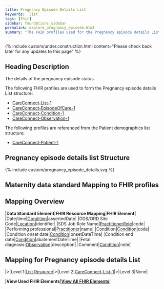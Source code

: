 ```yaml
---
title: Pregnancy Episode Details List
keywords:  list
tags: [fhir]
sidebar: foundations_sidebar
permalink: explore_pregnancy_episode.html
summary: "The FHIR profiles used for the Pregnancy episode details List"
---
```


{% include custom/under.construction.html content="Please check back later for any updates to this page" %}

## Heading Description ##
The details of the pregnancy episode status.

The following FHIR profiles are used to form the Pregnancy episode details List structure:  
- [CareConnect-List-1](https://fhir.hl7.org.uk/STU3/StructureDefinition/CareConnect-List-1) 
- [CareConnect-EpisodeOfCare-1](https://fhir.hl7.org.uk/STU3/StructureDefinition/CareConnect-EpisodeOfCare-1)   
- [CareConnect-Condition-1](https://fhir.hl7.org.uk/STU3/StructureDefinition/CareConnect-Condition-1)
- [CareConnect-Observation-1](https://fhir.hl7.org.uk/STU3/StructureDefinition/CareConnect-Observation-1)  

The following profiles are referenced from the Patient demographics list structure:  
- [CareConnect-Patient-1](https://fhir.hl7.org.uk/STU3/StructureDefinition/CareConnect-Patient-1)  

## Pregnancy episode details list Structure ##

{% include custom/pregnancy_episode_details.svg %}  

## Maternity data standard Mapping to FHIR profiles ##  

## Mapping Overview ##

|**Data Standard Element**|**FHIR Resource Mapping**|**FHIR Element**|
|Date/time|[Condition](explore_pregnancy_episode_details.html#mapping-for-pregnancy-episode-details-condition)|assertedDate|
|ODS/ORD Site Code|[Location](explore_pregnancy_episode_details.html#mapping-for-pregnancy-episode-details-location)|identifier|
|SDS Job Role Name|[PractitionerRole](explore_pregnancy_episode_details.html#mapping-for-pregnancy-episode-details-practitionerrole)|code|
|Performing professional|[Practitioner](explore_pregnancy_episode_details.html#mapping-for-pregnancy-episode-details-practitioner)|name|
|Condition|[Condition](explore_pregnancy_episode_details.html#mapping-for-pregnancy-episode-details-condition)|code|
|Condition onset date|[Condition](explore_pregnancy_episode_details.html#mapping-for-pregnancy-episode-details-condition)|onsetDateTime|
|Condition end date|[Condition](explore_pregnancy_episode_details.html#mapping-for-pregnancy-episode-details-condition)|abatementDateTime|
|Fetal diagnosis|[Observation](explore_pregnancy_episode_details.html#mapping-for-pregnancy-episode-details-observation)|description| 
|Comment|[Condition](explore_pregnancy_episode_details.html#mapping-for-pregnancy-episode-details-condition)|note| 


## Mapping for Pregnancy episode details List ##  


|>|Level 1|[List Resource](http://hl7.org/fhir/stu3/list.html)|>|Level 2|[CareConnect-List-1](https://fhir.hl7.org.uk/STU3/StructureDefinition/CareConnect-List-1)|>|Level 3|None|  

|**View Used FHIR Elements**|**[View All FHIR Elements](explore_pregnancy_episode_details_all.html#mapping-for-pregnancy-episode-details-list)**| 
